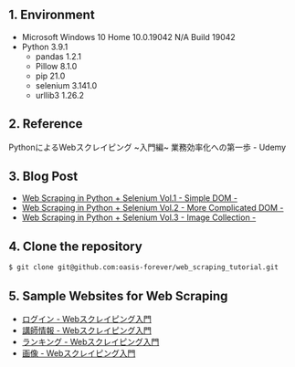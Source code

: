 ## 1. Environment

* Microsoft Windows 10 Home 10.0.19042 N/A Build 19042
* Python 3.9.1
  * pandas 1.2.1
  * Pillow 8.1.0
  * pip 21.0
  * selenium 3.141.0
  * urllib3 1.26.2

## 2. Reference

PythonによるWebスクレイピング \~入門編\~ 業務効率化への第一歩 - Udemy

## 3. Blog Post

* [Web Scraping in Python + Selenium Vol.1 - Simple DOM -](https://oasist-blog-en.hatenablog.jp/entry/web_scraping_in_python_selenium_vol1)
* [Web Scraping in Python + Selenium Vol.2 - More Complicated DOM -](https://oasist-blog-en.hatenablog.jp/entry/web_scraping_in_python_selenium_vol2)
* [Web Scraping in Python + Selenium Vol.3 - Image Collection -](https://oasist-blog-en.hatenablog.jp/entry/web_scraping_in_python_selenium_vol3)

## 4. Clone the repository

```bash
$ git clone git@github.com:oasis-forever/web_scraping_tutorial.git
```

## 5. Sample Websites for Web Scraping

* [ログイン - Webスクレイピング入門](https://scraping-for-beginner.herokuapp.com/login_page)
* [講師情報 - Webスクレイピング入門](https://scraping-for-beginner.herokuapp.com/mypage)
* [ランキング - Webスクレイピング入門](https://scraping-for-beginner.herokuapp.com/ranking/)
* [画像 - Webスクレイピング入門](https://scraping-for-beginner.herokuapp.com/image)
